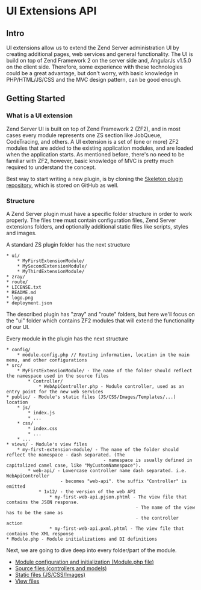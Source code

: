 # UI Extensions API

## Intro

UI extensions allow us to extend the Zend Server administration UI by creating additional pages, web services and general functionality.
The UI is build on top of Zend Framework 2 on the server side and, AngularJs v1.5.0 on the client side.
Therefore, some experience with these technologies could be a great advantage, but don't worry, with basic knowledge in PHP/HTML/JS/CSS 
and the MVC design pattern, can be good enough.

## Getting Started

### What is a UI extension

Zend Server UI is built on top of Zend Framework 2 (ZF2), and in most cases every module represents one ZS section like 
JobQueue, CodeTracing, and others. A UI extension is a set of (one or more) ZF2 modules that are added to the existing application modules, and are loaded
when the application starts. As mentioned before, there's no need to be familiar with ZF2, however, basic knowledge of MVC is pretty much required
to understand the concept.

Best way to start writing a new plugin, is by cloning the [Skeleton plugin repository](https://github.com/zend-server-plugins/Skeleton), which is stored on GitHub as well.

### Structure

A Zend Server plugin must have a specific folder structure in order to work properly. The files tree must contain configuration files, 
Zend Server extensions folders, and optionally additional static files like scripts, styles and images.

A standard ZS plugin folder has the next structure
```
* ui/
    * MyFirstExtensionModule/
    * MySecondExtensionModule/
    * MyThirdExtensionModule/
* zray/
* route/
* LICENSE.txt
* README.md
* logo.png
* deployment.json
```
The described plugin has "zray" and "route" folders, but here we'll focus on the "ui" folder which
contains ZF2 modules that will extend the functionality of our UI. 

Every module in the plugin has the next structure
```
* config/
    * module.config.php // Routing information, location in the main menu, and other configurations
* src/
    * MyFirstExtensionModule/ - The name of the folder should reflect the namespace used in the source files
        * Controller/
            * WebApiController.php - Module controller, used as an entry point for the new web services
* public/ - Module's static files (JS/CSS/Images/Templates/...) location
    * js/
        * index.js
        * ...
    * css/
        * index.css
        * ...
    * ...
* views/ - Module's view files
    * my-first-extension-module/ - The name of the folder should reflect the namespace - dash separated. (The 
                                    - namespace is usually defined in capitalized camel case, like "MyCustomNamespace").
        * web-api/ - Lowercase controller name dash separated. i.e. WebApiController 
                    - becomes "web-api". the suffix "Controller" is emitted
            * 1x12/ - the version of the web API
                * my-first-web-api.pjson.phtml - The view file that contains the JSON response. 
                                                - The name of the view has to be the same as 
                                                - the controller action
                * my-first-web-api.pxml.phtml - The view file that contains the XML response
* Module.php - Module initializations and DI definitions
```

Next, we are going to dive deep into every folder/part of the module.

- [Module configuration and initialization (Module.php file)](UI_API/module_configuration.md)
- [Source files (controllers and models)](UI_API/source_files.md)
- [Static files (JS/CSS/Images)](UI_API/static_files.md)
- [View files](UI_API/view_files.md)

